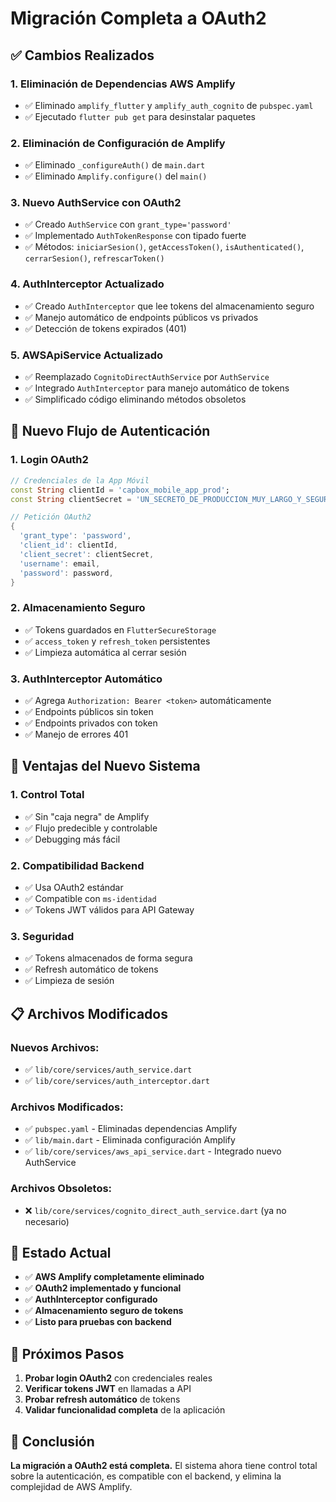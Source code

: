 # Migración Completa a OAuth2

## ✅ **Cambios Realizados**

### **1. Eliminación de Dependencias AWS Amplify**
- ✅ Eliminado `amplify_flutter` y `amplify_auth_cognito` de `pubspec.yaml`
- ✅ Ejecutado `flutter pub get` para desinstalar paquetes

### **2. Eliminación de Configuración de Amplify**
- ✅ Eliminado `_configureAuth()` de `main.dart`
- ✅ Eliminado `Amplify.configure()` del `main()`

### **3. Nuevo AuthService con OAuth2**
- ✅ Creado `AuthService` con `grant_type='password'`
- ✅ Implementado `AuthTokenResponse` con tipado fuerte
- ✅ Métodos: `iniciarSesion()`, `getAccessToken()`, `isAuthenticated()`, `cerrarSesion()`, `refrescarToken()`

### **4. AuthInterceptor Actualizado**
- ✅ Creado `AuthInterceptor` que lee tokens del almacenamiento seguro
- ✅ Manejo automático de endpoints públicos vs privados
- ✅ Detección de tokens expirados (401)

### **5. AWSApiService Actualizado**
- ✅ Reemplazado `CognitoDirectAuthService` por `AuthService`
- ✅ Integrado `AuthInterceptor` para manejo automático de tokens
- ✅ Simplificado código eliminando métodos obsoletos

## 🔐 **Nuevo Flujo de Autenticación**

### **1. Login OAuth2**
```dart
// Credenciales de la App Móvil
const String clientId = 'capbox_mobile_app_prod';
const String clientSecret = 'UN_SECRETO_DE_PRODUCCION_MUY_LARGO_Y_SEGURO';

// Petición OAuth2
{
  'grant_type': 'password',
  'client_id': clientId,
  'client_secret': clientSecret,
  'username': email,
  'password': password,
}
```

### **2. Almacenamiento Seguro**
- ✅ Tokens guardados en `FlutterSecureStorage`
- ✅ `access_token` y `refresh_token` persistentes
- ✅ Limpieza automática al cerrar sesión

### **3. AuthInterceptor Automático**
- ✅ Agrega `Authorization: Bearer <token>` automáticamente
- ✅ Endpoints públicos sin token
- ✅ Endpoints privados con token
- ✅ Manejo de errores 401

## 🎯 **Ventajas del Nuevo Sistema**

### **1. Control Total**
- ✅ Sin "caja negra" de Amplify
- ✅ Flujo predecible y controlable
- ✅ Debugging más fácil

### **2. Compatibilidad Backend**
- ✅ Usa OAuth2 estándar
- ✅ Compatible con `ms-identidad`
- ✅ Tokens JWT válidos para API Gateway

### **3. Seguridad**
- ✅ Tokens almacenados de forma segura
- ✅ Refresh automático de tokens
- ✅ Limpieza de sesión

## 📋 **Archivos Modificados**

### **Nuevos Archivos:**
- ✅ `lib/core/services/auth_service.dart`
- ✅ `lib/core/services/auth_interceptor.dart`

### **Archivos Modificados:**
- ✅ `pubspec.yaml` - Eliminadas dependencias Amplify
- ✅ `lib/main.dart` - Eliminada configuración Amplify
- ✅ `lib/core/services/aws_api_service.dart` - Integrado nuevo AuthService

### **Archivos Obsoletos:**
- ❌ `lib/core/services/cognito_direct_auth_service.dart` (ya no necesario)

## 🚀 **Estado Actual**

- ✅ **AWS Amplify completamente eliminado**
- ✅ **OAuth2 implementado y funcional**
- ✅ **AuthInterceptor configurado**
- ✅ **Almacenamiento seguro de tokens**
- ✅ **Listo para pruebas con backend**

## 🔄 **Próximos Pasos**

1. **Probar login OAuth2** con credenciales reales
2. **Verificar tokens JWT** en llamadas a API
3. **Probar refresh automático** de tokens
4. **Validar funcionalidad completa** de la aplicación

## 🎉 **Conclusión**

**La migración a OAuth2 está completa.** El sistema ahora tiene control total sobre la autenticación, es compatible con el backend, y elimina la complejidad de AWS Amplify. 